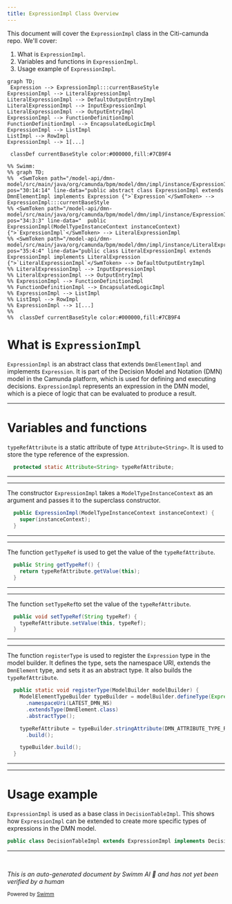 ```yaml
---
title: ExpressionImpl Class Overview
---
```

This document will cover the <SwmToken path="/model-api/dmn-model/src/main/java/org/camunda/bpm/model/dmn/impl/instance/ExpressionImpl.java" pos="34:3:3" line-data="  public ExpressionImpl(ModelTypeInstanceContext instanceContext) {">`ExpressionImpl`</SwmToken> class in the Citi-camunda repo. We'll cover:

1. What is <SwmToken path="/model-api/dmn-model/src/main/java/org/camunda/bpm/model/dmn/impl/instance/ExpressionImpl.java" pos="34:3:3" line-data="  public ExpressionImpl(ModelTypeInstanceContext instanceContext) {">`ExpressionImpl`</SwmToken>.
2. Variables and functions in <SwmToken path="/model-api/dmn-model/src/main/java/org/camunda/bpm/model/dmn/impl/instance/DecisionTableImpl.java" pos="44:8:8" line-data="public class DecisionTableImpl extends ExpressionImpl implements DecisionTable {">`ExpressionImpl`</SwmToken>.
3. Usage example of <SwmToken path="/model-api/dmn-model/src/main/java/org/camunda/bpm/model/dmn/impl/instance/ExpressionImpl.java" pos="34:3:3" line-data="  public ExpressionImpl(ModelTypeInstanceContext instanceContext) {">`ExpressionImpl`</SwmToken>.

```mermaid
graph TD;
 Expression --> ExpressionImpl:::currentBaseStyle
ExpressionImpl --> LiteralExpressionImpl
LiteralExpressionImpl --> DefaultOutputEntryImpl
LiteralExpressionImpl --> InputExpressionImpl
LiteralExpressionImpl --> OutputEntryImpl
ExpressionImpl --> FunctionDefinitionImpl
FunctionDefinitionImpl --> EncapsulatedLogicImpl
ExpressionImpl --> ListImpl
ListImpl --> RowImpl
ExpressionImpl --> 1[...]

 classDef currentBaseStyle color:#000000,fill:#7CB9F4

%% Swimm:
%% graph TD;
%%  <SwmToken path="/model-api/dmn-model/src/main/java/org/camunda/bpm/model/dmn/impl/instance/ExpressionImpl.java" pos="30:14:14" line-data="public abstract class ExpressionImpl extends DmnElementImpl implements Expression {">`Expression`</SwmToken> --> ExpressionImpl:::currentBaseStyle
%% <SwmToken path="/model-api/dmn-model/src/main/java/org/camunda/bpm/model/dmn/impl/instance/ExpressionImpl.java" pos="34:3:3" line-data="  public ExpressionImpl(ModelTypeInstanceContext instanceContext) {">`ExpressionImpl`</SwmToken> --> LiteralExpressionImpl
%% <SwmToken path="/model-api/dmn-model/src/main/java/org/camunda/bpm/model/dmn/impl/instance/LiteralExpressionImpl.java" pos="35:4:4" line-data="public class LiteralExpressionImpl extends ExpressionImpl implements LiteralExpression {">`LiteralExpressionImpl`</SwmToken> --> DefaultOutputEntryImpl
%% LiteralExpressionImpl --> InputExpressionImpl
%% LiteralExpressionImpl --> OutputEntryImpl
%% ExpressionImpl --> FunctionDefinitionImpl
%% FunctionDefinitionImpl --> EncapsulatedLogicImpl
%% ExpressionImpl --> ListImpl
%% ListImpl --> RowImpl
%% ExpressionImpl --> 1[...]
%% 
%%  classDef currentBaseStyle color:#000000,fill:#7CB9F4
```

# What is <SwmToken path="/model-api/dmn-model/src/main/java/org/camunda/bpm/model/dmn/impl/instance/DecisionTableImpl.java" pos="44:8:8" line-data="public class DecisionTableImpl extends ExpressionImpl implements DecisionTable {">`ExpressionImpl`</SwmToken>

<SwmToken path="/model-api/dmn-model/src/main/java/org/camunda/bpm/model/dmn/impl/instance/ExpressionImpl.java" pos="34:3:3" line-data="  public ExpressionImpl(ModelTypeInstanceContext instanceContext) {">`ExpressionImpl`</SwmToken> is an abstract class that extends <SwmToken path="/model-api/dmn-model/src/main/java/org/camunda/bpm/model/dmn/impl/instance/ExpressionImpl.java" pos="30:10:10" line-data="public abstract class ExpressionImpl extends DmnElementImpl implements Expression {">`DmnElementImpl`</SwmToken> and implements <SwmToken path="/model-api/dmn-model/src/main/java/org/camunda/bpm/model/dmn/impl/instance/ExpressionImpl.java" pos="30:14:14" line-data="public abstract class ExpressionImpl extends DmnElementImpl implements Expression {">`Expression`</SwmToken>. It is part of the Decision Model and Notation (DMN) model in the Camunda platform, which is used for defining and executing decisions. <SwmToken path="/model-api/dmn-model/src/main/java/org/camunda/bpm/model/dmn/impl/instance/ExpressionImpl.java" pos="34:3:3" line-data="  public ExpressionImpl(ModelTypeInstanceContext instanceContext) {">`ExpressionImpl`</SwmToken> represents an expression in the DMN model, which is a piece of logic that can be evaluated to produce a result.

<SwmSnippet path="/model-api/dmn-model/src/main/java/org/camunda/bpm/model/dmn/impl/instance/ExpressionImpl.java" line="32">

---

# Variables and functions

<SwmToken path="/model-api/dmn-model/src/main/java/org/camunda/bpm/model/dmn/impl/instance/ExpressionImpl.java" pos="52:1:1" line-data="    typeRefAttribute = typeBuilder.stringAttribute(DMN_ATTRIBUTE_TYPE_REF)">`typeRefAttribute`</SwmToken> is a static attribute of type <SwmToken path="/model-api/dmn-model/src/main/java/org/camunda/bpm/model/dmn/impl/instance/ExpressionImpl.java" pos="32:5:8" line-data="  protected static Attribute&lt;String&gt; typeRefAttribute;">`Attribute<String>`</SwmToken>. It is used to store the type reference of the expression.

```java
  protected static Attribute<String> typeRefAttribute;
```

---

</SwmSnippet>

<SwmSnippet path="/model-api/dmn-model/src/main/java/org/camunda/bpm/model/dmn/impl/instance/ExpressionImpl.java" line="34">

---

The constructor <SwmToken path="/model-api/bpmn-model/src/main/java/org/camunda/bpm/model/bpmn/impl/instance/ExpressionImpl.java" pos="49:3:3" line-data="  public ExpressionImpl(ModelTypeInstanceContext instanceContext) {">`ExpressionImpl`</SwmToken> takes a <SwmToken path="/model-api/dmn-model/src/main/java/org/camunda/bpm/model/dmn/impl/instance/ExpressionImpl.java" pos="34:5:5" line-data="  public ExpressionImpl(ModelTypeInstanceContext instanceContext) {">`ModelTypeInstanceContext`</SwmToken> as an argument and passes it to the superclass constructor.

```java
  public ExpressionImpl(ModelTypeInstanceContext instanceContext) {
    super(instanceContext);
  }
```

---

</SwmSnippet>

<SwmSnippet path="/model-api/dmn-model/src/main/java/org/camunda/bpm/model/dmn/impl/instance/ExpressionImpl.java" line="38">

---

The function <SwmToken path="/model-api/dmn-model/src/main/java/org/camunda/bpm/model/dmn/impl/instance/ExpressionImpl.java" pos="38:5:5" line-data="  public String getTypeRef() {">`getTypeRef`</SwmToken> is used to get the value of the <SwmToken path="/model-api/dmn-model/src/main/java/org/camunda/bpm/model/dmn/impl/instance/ExpressionImpl.java" pos="39:3:3" line-data="    return typeRefAttribute.getValue(this);">`typeRefAttribute`</SwmToken>.

```java
  public String getTypeRef() {
    return typeRefAttribute.getValue(this);
  }
```

---

</SwmSnippet>

<SwmSnippet path="/model-api/dmn-model/src/main/java/org/camunda/bpm/model/dmn/impl/instance/ExpressionImpl.java" line="42">

---

The function <SwmToken path="/model-api/dmn-model/src/main/java/org/camunda/bpm/model/dmn/impl/instance/ExpressionImpl.java" pos="42:5:5" line-data="  public void setTypeRef(String typeRef) {">`setTypeRef`</SwmToken>to set the value of the <SwmToken path="/model-api/dmn-model/src/main/java/org/camunda/bpm/model/dmn/impl/instance/ExpressionImpl.java" pos="43:1:1" line-data="    typeRefAttribute.setValue(this, typeRef);">`typeRefAttribute`</SwmToken>.

```java
  public void setTypeRef(String typeRef) {
    typeRefAttribute.setValue(this, typeRef);
  }
```

---

</SwmSnippet>

<SwmSnippet path="/model-api/dmn-model/src/main/java/org/camunda/bpm/model/dmn/impl/instance/ExpressionImpl.java" line="46">

---

The function <SwmToken path="/model-api/dmn-model/src/main/java/org/camunda/bpm/model/dmn/impl/instance/ExpressionImpl.java" pos="46:7:7" line-data="  public static void registerType(ModelBuilder modelBuilder) {">`registerType`</SwmToken> is used to register the <SwmToken path="/model-api/dmn-model/src/main/java/org/camunda/bpm/model/dmn/impl/instance/ExpressionImpl.java" pos="47:11:11" line-data="    ModelElementTypeBuilder typeBuilder = modelBuilder.defineType(Expression.class, DMN_ELEMENT_EXPRESSION)">`Expression`</SwmToken> type in the model builder. It defines the type, sets the namespace URI, extends the <SwmToken path="/model-api/dmn-model/src/main/java/org/camunda/bpm/model/dmn/impl/instance/ExpressionImpl.java" pos="49:4:4" line-data="      .extendsType(DmnElement.class)">`DmnElement`</SwmToken> type, and sets it as an abstract type. It also builds the <SwmToken path="/model-api/dmn-model/src/main/java/org/camunda/bpm/model/dmn/impl/instance/ExpressionImpl.java" pos="52:1:1" line-data="    typeRefAttribute = typeBuilder.stringAttribute(DMN_ATTRIBUTE_TYPE_REF)">`typeRefAttribute`</SwmToken>.

```java
  public static void registerType(ModelBuilder modelBuilder) {
    ModelElementTypeBuilder typeBuilder = modelBuilder.defineType(Expression.class, DMN_ELEMENT_EXPRESSION)
      .namespaceUri(LATEST_DMN_NS)
      .extendsType(DmnElement.class)
      .abstractType();

    typeRefAttribute = typeBuilder.stringAttribute(DMN_ATTRIBUTE_TYPE_REF)
      .build();

    typeBuilder.build();
  }
```

---

</SwmSnippet>

<SwmSnippet path="/model-api/dmn-model/src/main/java/org/camunda/bpm/model/dmn/impl/instance/DecisionTableImpl.java" line="44">

---

# Usage example

<SwmToken path="/model-api/dmn-model/src/main/java/org/camunda/bpm/model/dmn/impl/instance/DecisionTableImpl.java" pos="44:8:8" line-data="public class DecisionTableImpl extends ExpressionImpl implements DecisionTable {">`ExpressionImpl`</SwmToken> is used as a base class in <SwmToken path="/model-api/dmn-model/src/main/java/org/camunda/bpm/model/dmn/impl/instance/DecisionTableImpl.java" pos="44:4:4" line-data="public class DecisionTableImpl extends ExpressionImpl implements DecisionTable {">`DecisionTableImpl`</SwmToken>. This shows how <SwmToken path="/model-api/dmn-model/src/main/java/org/camunda/bpm/model/dmn/impl/instance/DecisionTableImpl.java" pos="44:8:8" line-data="public class DecisionTableImpl extends ExpressionImpl implements DecisionTable {">`ExpressionImpl`</SwmToken> can be extended to create more specific types of expressions in the DMN model.

```java
public class DecisionTableImpl extends ExpressionImpl implements DecisionTable {
```

---

</SwmSnippet>

&nbsp;

*This is an auto-generated document by Swimm AI 🌊 and has not yet been verified by a human*

<SwmMeta version="3.0.0" repo-id="Z2l0aHViJTNBJTNBQ2l0aS1jYW11bmRhJTNBJTNBZ2lsYWRuYXZvdA==" repo-name="Citi-camunda"><sup>Powered by [Swimm](https://app.swimm.io/)</sup></SwmMeta>
